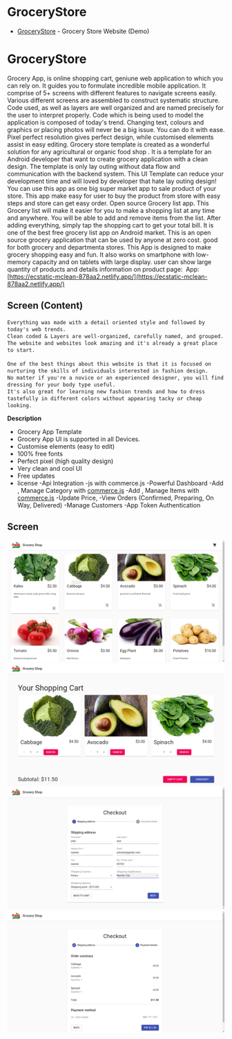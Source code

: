 # GroceryStore

- [GroceryStore](https://ecstatic-mclean-878aa2.netlify.ap) - Grocery Store Website (Demo)

# GroceryStore

Grocery App, is online shopping cart, geniune web application to which you can rely on. It guides you to formulate incredible mobile application. It comprise of 5+ screens with different features to navigate screens easily.
Various different screens are assembled to  construct systematic structure.
Code used, as well as layers are well organized and are named precisely for the user to interpret properly. Code which is being used to model the application is composed of today's  trend.  Changing text, colours and graphics or placing photos will never be a big issue. You can do it with ease. Pixel perfect resolution gives perfect design, while customised elements assist in easy editing.
Grocery store template is created as a wonderful solution for any agricultural or organic food shop . It is a template for an Android developer that want to create grocery application with a clean design. The template is only lay outing without data flow and communication with the backend system. This UI Template can reduce your development time and will loved by developer that hate lay outing design!  You can use this app as one big super market app to sale product of your store. This app make easy for user to buy the product from store with easy steps and store can get easy order.
Open source Grocery list app. This Grocery list will make it easier for you to make a shopping list at any time and anywhere. You will be able to add and remove items from the list. After adding everything, simply tap the shopping cart to get your total bill. It is one of the best free grocery list app on Android market.
This is an open source grocery application that can be used by anyone at zero cost. good for both grocery and departmenta stores. This App is designed to make grocery shopping easy and fun. It also works on smartphone with low-memory capacity and on tablets with large display. user can show large quantity of products and details information on product page: 
App:  [https://ecstatic-mclean-878aa2.netlify.app/](https://ecstatic-mclean-878aa2.netlify.app/)

## Screen (Content)

```
Everything was made with a detail oriented style and followed by today's web trends. 
Clean coded & Layers are well-organized, carefully named, and grouped. 
The website and websites look amazing and it's already a great place to start. 

One of the best things about this website is that it is focused on nurturing the skills of individuals interested in fashion design.
No matter if you're a novice or an experienced designer, you will find dressing for your body type useful. 
It's also great for learning new fashion trends and how to dress tastefully in different colors without appearing tacky or cheap looking.

```

**Description**

- Grocery App Template
- Grocery App UI is supported in all Devices.
- Customise elements (easy to edit)
- 100% free fonts
- Perfect pixel (high quality design)
- Very clean and cool UI
- Free updates
- license
-Api Integration
-js with commerce.js
-Powerful Dashboard
-Add , Manage Category with [commerce.js](https://commercejs.com/)
-Add , Manage Items with [commerce.js](https://commercejs.com/)
-Update Price,
-View Orders (Confirmed, Preparing, On Way, Delivered)
-Manage Customers
-App Token Authentication

## Screen

<img src="screen/1.png">

<img src="screen/2.png">

<img src="screen/3.png">

<img src="screen/4.png">
